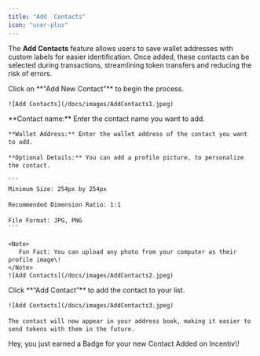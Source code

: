 ```yaml
---
title: "Add  Contacts"
icon: "user-plus"
---
```


The **Add Contacts** feature allows users to save wallet addresses with custom labels for easier identification. Once added, these contacts can be selected during transactions, streamlining token transfers and reducing the risk of errors.

<Steps>
  <Step title="Step 1: Access the My Contacts Section">
    Click on **"Add New Contact"** to begin the process.

    ![Add Contacts](/docs/images/AddContacts1.jpeg)
  </Step>
  <Step title="Step 2: Enter Contact Details">
    **Contact name:** Enter the contact name you want to add.

    **Wallet Address:** Enter the wallet address of the contact you want to add.

    **Optional Details:** You can add a profile picture, to personalize the contact.

    ```
    Minimum Size: 254px by 254px
    
    Recommended Dimension Ratio: 1:1
    
    File Format: JPG, PNG
    ```

    <Note>
       Fun Fact: You can upload any photo from your computer as their profile image\!
    </Note>
    ![Add Contacts](/docs/images/AddContacts2.jpeg)
  </Step>
  <Step title="Step 3: Save the Contact">
    Click **“Add Contact”** to add the contact to your list.

    ![Add Contacts](/docs/images/AddContacts3.jpeg)

    The contact will now appear in your address book, making it easier to send tokens with them in the future.
  </Step>
</Steps>

<Tip>
   Hey, you just earned a Badge for your new Contact Added on Incentiv\!
</Tip>